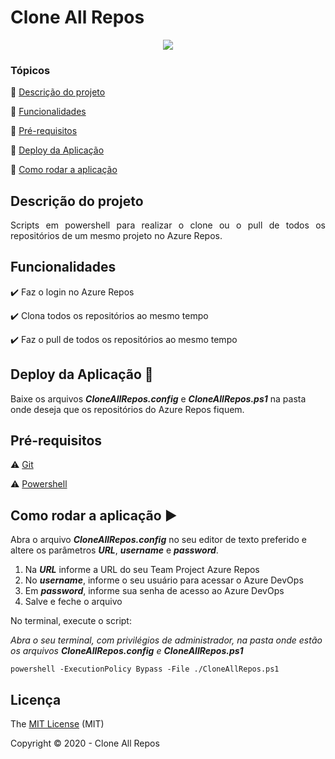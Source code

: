 <h1>Clone All Repos</h1> 

<p align="center">
  <img src="http://img.shields.io/static/v1?label=License&message=MIT&color=green&style=for-the-badge"/>
</p>

### Tópicos 

:small_blue_diamond: [Descrição do projeto](#descrição-do-projeto)

:small_blue_diamond: [Funcionalidades](#funcionalidades)

:small_blue_diamond: [Pré-requisitos](#pré-requisitos)

:small_blue_diamond: [Deploy da Aplicação](#deploy-da-aplicação-dash)

:small_blue_diamond: [Como rodar a aplicação](#como-rodar-a-aplicação-arrow_forward)

## Descrição do projeto 

<p align="justify">
  Scripts em powershell para realizar o clone ou o pull de todos os repositórios de um mesmo projeto no Azure Repos. 
</p>

## Funcionalidades

:heavy_check_mark: Faz o login no Azure Repos 

:heavy_check_mark: Clona todos os repositórios ao mesmo tempo  

:heavy_check_mark: Faz o pull de todos os repositórios ao mesmo tempo  

## Deploy da Aplicação :dash:

Baixe os arquivos ***CloneAllRepos.config*** e ***CloneAllRepos.ps1*** na pasta onde deseja que os repositórios do Azure Repos fiquem.

## Pré-requisitos

:warning: [Git](https://nodejs.org/en/download/)

:warning: [Powershell](https://docs.microsoft.com/pt-br/powershell/scripting/install/installing-powershell?view=powershell-7)

## Como rodar a aplicação :arrow_forward:

Abra o arquivo ***CloneAllRepos.config*** no seu editor de texto preferido e altere os parâmetros ***URL***, ***username*** e ***password***.

1. Na ***URL*** informe a URL do seu Team Project Azure Repos
2. No ***username***, informe o seu usuário para acessar o Azure DevOps
3. Em ***password***, informe sua senha de acesso ao Azure DevOps
4. Salve e feche o arquivo

No terminal, execute o script: 

*Abra o seu terminal, com privilégios de administrador, na pasta onde estão os arquivos **CloneAllRepos.config** e **CloneAllRepos.ps1***
```
powershell -ExecutionPolicy Bypass -File ./CloneAllRepos.ps1
```

## Licença 

The [MIT License]() (MIT)

Copyright :copyright: 2020 - Clone All Repos